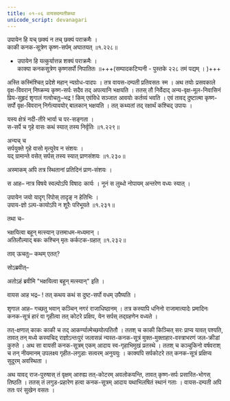 ```yaml
---
title: ०१-०६ वायसदम्पतीकथा
unicode_script: devanagari
---
```


उपायेन हि यच् छक्यं न तच् छक्यं पराक्रमैः ।  
काकी कनक-सूत्रेण कृष्ण-सर्पम् अघातयत् ॥१.२२८॥  


- उपायेन हि यत्कुर्यात्तन्न शक्यं पराक्रमैः ।  
काक्या कनकसूत्रेण कृष्णसर्पो निपातितः ॥+++(सम्पादकटिप्पनी - पुस्तके २२८ तमं पद्यम् । )+++


अस्ति कस्मिंश्चित् प्रदेशे महान् न्यग्रोध-पादपः । तत्र वायस-दम्पती प्रतिवसतः स्म । अथ तयोः प्रसवकाले वृक्ष-विवरान् निष्क्रम्य कृष्ण-सर्पः सदैव तद् अपत्यानि भक्षयति । ततस् तौ निर्वेदाद् अन्य-वृक्ष-मूल-निवासिनं प्रिय-सुहृदं शृगालं गत्वोचतुः–भद्र ! किम् एवंविधे सञ्जात आवयोः कर्तव्यं भवति । एवं तावद् दुष्टात्मा कृष्ण-सर्पो वृक्ष-विवरान् निर्गत्यावयोर् बालकान् भक्षयति । तत् कथ्यतां तद् रक्षार्थं कश्चिद् उपायः ।  

यस्य क्षेत्रं नदी-तीरे भार्या च पर-सङ्गता ।  
स-सर्पे च गृहे वासः कथं स्यात् तस्य निर्वृतिः ॥१.२२९॥

अन्यच् च  
सर्पयुक्ते गृहे वासो मृत्युरेव न संशयः ।  
यद् ग्रामान्ते वसेत् सर्पस् तस्य स्यात् प्राणसंशयः ॥१.२३०॥  

अस्माकम् अपि तत्र स्थितानां प्रतिदिनं प्राण-संशयः ।  

स आह– नात्र विषये स्वल्पोऽपि विषादः कार्यः । नूनं स लुब्धो नोपायम् अन्तरेण वध्यः स्यात् ।  

उपायेन जयो यादृग् रिपोस् तादृङ् न हेतिभिः ।  
उपाय-ज्ञो ऽल्प-कायोऽपि न शूरैः परिभूयते ॥१.२३१॥  

तथा च–  

भक्षयित्वा बहून् मत्स्यान् उत्तमाधम-मध्यमान् ।  
अतिलौल्याद् बकः कश्चिन् मृतः कर्कटक-ग्रहात् ॥१.२३२॥

ताव् ऊचतुः– कथम् एतत्?

सोऽब्रवीत्–  

<div class="js_include" url="../01-07_bakakulIrakakathA/"  newLevelForH1="3" includeTitle="true"> </div>

अतोऽहं ब्रवीमि "भक्षयित्वा बहून् मत्स्यान्" इति ।  

वायस आह  भद्र– ! तत् कथय कथं स दुष्ट-सर्पो वधम् उपैष्यति ।  

शृगाल आह– गच्छतु भवान् कञ्चिन् नगरं राजाधिष्ठानम् । तत्र कस्यापि धनिनो राजामात्यादेः प्रमादिनः कनक-सूत्रं हारं वा गृहीत्वा तत् कोटरे प्रक्षिप, येन सर्पस् तद्ग्रहणेन वध्यते ।  

तत्-क्षणात् काकः काकी च तद् आकर्ण्यात्मेच्छयोत्पतितौ । ततश् च काकी किञ्चित् सरः प्राप्य यावत् पश्यति, तावत् तन् मध्ये कस्यचिद् राज्ञोऽन्तःपुरं जलासन्नं न्यस्त-कनक-सूत्रं मुक्त-मुक्ताहार-वस्त्राभरणं जल-क्रीडां कुरुते । अथ सा वायसी कनक-सूत्रम् एकम् आदाय स्व-गृहाभिमुखं प्रतस्थे । ततश् च कञ्चुकिनो वर्षवराश् च तन् नीयमानम् उपलक्ष्य गृहीत-लगुडाः सत्वरम् अनुययुः । काक्यपि सर्पकोटरे तत् कनक-सूत्रं प्रक्षिप्य सुदूरम् अवस्थिता ।  

अथ यावद् राज-पुरुषास् तं वृक्षम् आरुह्य तत्-कोटरम् अवलोकयन्ति, तावत् कृष्ण-सर्पः प्रसारित-भोगस् तिष्ठति । ततस् तं लगुड-प्रहारेण हत्वा कनक-सूत्रम् आदाय यथाभिलषितं स्थानं गताः । वायस-दम्पती अपि ततः परं सुखेन वसतः ।
